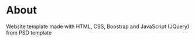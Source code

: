 # About

Website template made with HTML, CSS, Boostrap and JavaScript (JQuery) from PSD template


